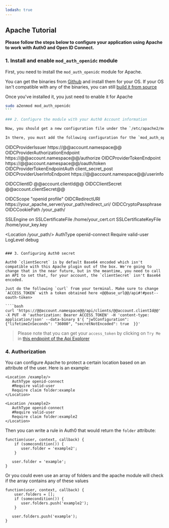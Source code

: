 ```yaml
---
lodash: true
---
```


## Apache Tutorial

**Please follow the steps below to configure your application using Apache to work with Auth0 and Open ID Connect.**

### 1. Install and enable `mod_auth_openidc` module

First, you need to install the `mod_auth_openidc` module for Apache. 

You can get the binaries from [Github](https://github.com/pingidentity/mod_auth_openidc/releases) and install them for your OS. If your OS isn't compatible with any of the binaries, you can still [build it from source](https://github.com/pingidentity/mod_auth_openidc/blob/master/INSTALL)

Once you've installed it, you just need to enable it for Apache

````bash
sudo a2enmod mod_auth_openidc
```

### 2. Configure the module with your Auth0 Account information

Now, you should get a new configuration file under the `/etc/apache2/mods-available` folder, where Apache modules are normally installed.

In there, you must add the following configuration for the `mod_auth_openidc` module

````
OIDCProviderIssuer https://@@account.namespace@@
OIDCProviderAuthorizationEndpoint https://@@account.namespace@@/authorize
OIDCProviderTokenEndpoint https://@@account.namespace@@/oauth/token
OIDCProviderTokenEndpointAuth client_secret_post
OIDCProviderUserInfoEndpoint https://@@account.namespace@@/userinfo

OIDCClientID @@account.clientId@@
OIDCClientSecret @@account.clientSecret@@

OIDCScope "openid profile"
OIDCRedirectURI https://your_apache_server/your_path/redirect_uri/
OIDCCryptoPassphrase <passwordToEncryptTheSessionInformationOnTheCookie>
OIDCCookiePath /your_path/

SSLEngine on
SSLCertificateFile /home/your_cert.crt
SSLCertificateKeyFile /home/your_key.key

<Location /your_path/>
   AuthType openid-connect
   Require valid-user
   LogLevel debug
</Location>
```

### 3. Configuring Auth0 secret

Auth0 `clientSecret` is by default Base64 encoded which isn't compatible with this Apache plugin out of the box. We're going to change that in the near future, but in the meantime, you need to call an API to set that, for your account, the `clientSecret` isn't Base64 encoded.

Just do the following `curl` from your terminal. Make sure to change `ACCESS_TOKEN` with a token obtained here <@@base_url@@/api#!#post--oauth-token>

````bash
curl 'https://@@account.namespace@@/api/clients/@@account.clientId@@' -X PUT -H 'authorization: Bearer ACCESS_TOKEN' -H 'content-type: application/json' --data-binary $'{ "jwtConfiguration": {"lifetimeInSeconds": "36000", "secretNotEncoded": true  }}'
```

> Please note that you can get your `access_token` by clicking on `Try Me` in [this endpoint of the Api Explorer](@@base_url@@/api#!#post--oauth-token)

### 4. Authorization

You can configure Apache to protect a certain location based on an attribute of the user. Here is an example:

```
<Location /example/>
   AuthType openid-connect
   #Require valid-user
   Require claim folder:example
</Location>

<Location /example2>
   AuthType openid-connect
   #Require valid-user
   Require claim folder:example2
</Location>
```

Then you can write a rule in Auth0 that would return the `folder` attribute:

```
function(user, context, callback) {
    if (somecondition()) {   
       user.folder = 'example2';
    }

   user.folder = 'example';
}
```

Or you could even use an array of folders and the apache module will check if the array contains any of these values

```
function(user, context, callback) {
    user.folders = [];
    if (somecondition()) {   
       user.folders.push('example2');
    }

   user.folders.push('example');
}
```
